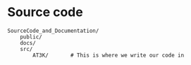 # Source code

```
SourceCode_and_Documentation/
    public/
    docs/
    src/       
        AT3K/       # This is where we write our code in
```
